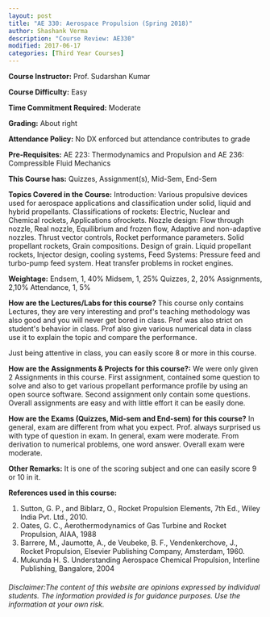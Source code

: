 ```yaml
---
layout: post
title: "AE 330: Aerospace Propulsion (Spring 2018)"
author: Shashank Verma
description: "Course Review: AE330"
modified: 2017-06-17
categories: [Third Year Courses]
---
```


**Course Instructor:** Prof. Sudarshan Kumar

**Course Difficulty:** Easy

**Time Commitment Required:** Moderate

**Grading:** About right

**Attendance Policy:** No DX enforced but attendance contributes to grade

**Pre-Requisites:** AE 223: Thermodynamics and Propulsion and AE 236: Compressible Fluid Mechanics

**This Course has:** Quizzes, Assignment(s), Mid-Sem, End-Sem

**Topics Covered in the Course:**
Introduction: Various propulsive devices used for aerospace applications and classification under solid, liquid and hybrid propellants.
Classifications of rockets: Electric, Nuclear and Chemical rockets, Applications ofrockets.
Nozzle design: Flow through nozzle, Real nozzle, Equilibrium and frozen flow, Adaptive and non-adaptive nozzles. Thrust vector controls, Rocket performance parameters.
Solid propellant rockets, Grain compositions. Design of grain.
Liquid propellant rockets, Injector design, cooling systems, Feed Systems: Pressure feed and turbo-pump feed system.
Heat transfer problems in rocket engines.

**Weightage:**
Endsem, 1, 40%                                                                       Midsem, 1, 25%                                                                               Quizzes, 2, 20%                                                                            Assignments, 2,10%                                                           Attendance, 1, 5%

**How are the Lectures/Labs for this course?**
This course only contains Lectures, they are very interesting and prof's teaching methodology was also good and you will never get bored in class. Prof was also strict on student's behavior in class. Prof also give various numerical data in class use it to explain the topic and compare the performance. 

Just being attentive in class, you can easily score 8 or more in this course. 

**How are the Assignments & Projects for this course?:**
We were only given 2 Assignments in this course. First assignment, contained some question to solve and also to get various propellant performance profile by using an open source software. Second assignment only contain some questions. 
Overall assignments are easy and with little effort it can be easily done.

**How are the Exams (Quizzes, Mid-sem and End-sem) for this course?**
In general, exam are different from what you expect. Prof. always surprised us with type of question in exam. In general, exam were moderate. From derivation to numerical problems, one word answer.
Overall exam were moderate.

**Other Remarks:**
It is one of the scoring subject and one can easily score 9 or 10 in it. 

**References used in this course:**
1. Sutton, G. P., and Biblarz, O., Rocket Propulsion Elements, 7th Ed., Wiley India Pvt. Ltd., 2010.
2. Oates, G. C., Aerothermodynamics of Gas Turbine and Rocket Propulsion, AIAA, 1988
3. Barrere, M., Jaumotte, A., de Veubeke, B. F., Vendenkerchove, J., Rocket Propulsion, Elsevier Publishing Company, Amsterdam, 1960.
4. Mukunda H. S. Understanding Aerospace Chemical Propulsion, Interline Publishing, Bangalore, 2004

###### Disclaimer:The content of this website are opinions expressed by individual students. The information provided is for guidance purposes. Use the information at your own risk.